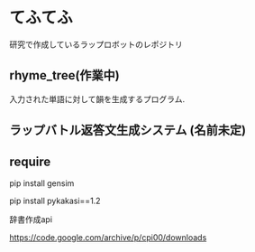 # てふてふ 
研究で作成しているラップロボットのレポジトリ
## rhyme_tree(作業中)
入力された単語に対して韻を生成するプログラム.
## ラップバトル返答文生成システム (名前未定)

## require
pip install gensim

pip install pykakasi==1.2

辞書作成api

https://code.google.com/archive/p/cpi00/downloads
